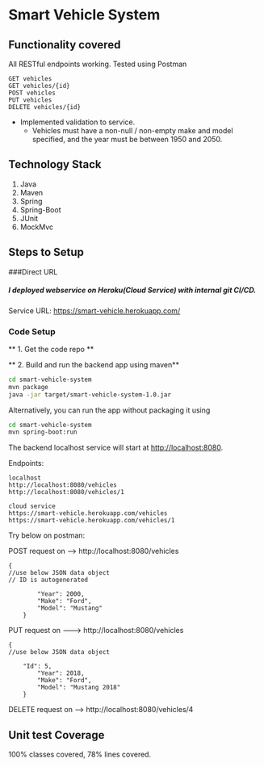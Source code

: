 # Smart Vehicle System

## Functionality covered

All RESTful endpoints working. Tested using Postman


````
GET vehicles
GET vehicles/{id}
POST vehicles
PUT vehicles
DELETE vehicles/{id}
````
* Implemented validation to service.
    - Vehicles must have a non-null / non-empty make and model specified, and the year must be
    between 1950 and 2050.

## Technology Stack

1.  Java
2.  Maven
3.  Spring
4.  Spring-Boot
5.  JUnit
6.  MockMvc


## Steps to Setup

###Direct URL
##### I deployed webservice on Heroku(Cloud Service) with internal git CI/CD.
Service URL: https://smart-vehicle.herokuapp.com/

### Code Setup

** 1. Get the code repo **

** 2. Build and run the backend app using maven**

```bash
cd smart-vehicle-system
mvn package
java -jar target/smart-vehicle-system-1.0.jar
```

Alternatively, you can run the app without packaging it using

```bash
cd smart-vehicle-system
mvn spring-boot:run
```

The backend localhost service will start at <http://localhost:8080>.


Endpoints:
````
localhost
http://localhost:8080/vehicles
http://localhost:8080/vehicles/1

cloud service
https://smart-vehicle.herokuapp.com/vehicles
https://smart-vehicle.herokuapp.com/vehicles/1
````

Try below on postman:

POST request on --> http://localhost:8080/vehicles

````
{
//use below JSON data object
// ID is autogenerated

        "Year": 2000,
        "Make": "Ford",
        "Model": "Mustang"
    }
````


PUT request on ---> http://localhost:8080/vehicles
````
{
//use below JSON data object

	"Id": 5,
        "Year": 2018,
        "Make": "Ford",
        "Model": "Mustang 2018"
    }
````

DELETE request on --> http://localhost:8080/vehicles/4


## Unit test Coverage
100% classes covered, 78% lines covered.